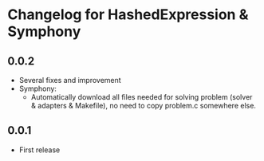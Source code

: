# Changelog for HashedExpression & Symphony

## 0.0.2
- Several fixes and improvement
- Symphony: 
    - Automatically download all files needed for solving problem (solver & adapters & Makefile), no need to copy problem.c somewhere else.

## 0.0.1 
- First release


